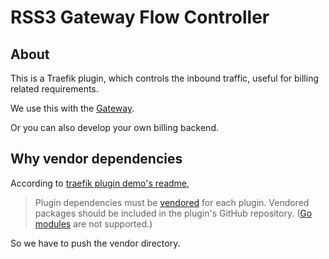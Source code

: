 # RSS3 Gateway Flow Controller

## About

This is a Traefik plugin, which controls the inbound traffic, useful for billing related requirements.

We use this with the [Gateway](https://github.com/RSS3-Network/Gateway).

Or you can also develop your own billing backend.

## Why vendor dependencies

According to [traefik plugin demo's readme](https://github.com/traefik/plugindemo/blob/8a77aea29f9038903ab44059e2aa42a37ff52752/readme.md?plain=1#L27-L28),

> Plugin dependencies must be [vendored](https://golang.org/ref/mod#vendoring) for each plugin.
> Vendored packages should be included in the plugin's GitHub repository. ([Go modules](https://blog.golang.org/using-go-modules) are not supported.)

So we have to push the vendor directory.

